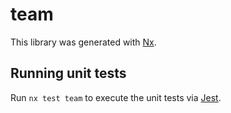 # team

This library was generated with [Nx](https://nx.dev).

## Running unit tests

Run `nx test team` to execute the unit tests via [Jest](https://jestjs.io).
